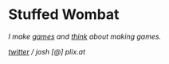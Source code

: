 # Stuffed Wombat

*I make [games](games) and [think](thinking) about making games.*

*<a href="https://twitter.com/wombatstuff" target="_blank">twitter</a> / josh [@] plix.at*
